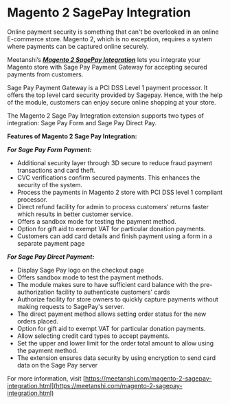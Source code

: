 # Magento 2 SagePay Integration

Online payment security is something that can't be overlooked in an online E-commerce store. Magento 2, which is no exception, requires a system where payments can be captured online securely.

Meetanshi’s ***[Magento 2 SagePay Integration](https://meetanshi.com/magento-2-sagepay-integration.html)*** lets you integrate your Magento store with Sage Pay Payment Gateway for accepting secured payments from customers.

Sage Pay Payment Gateway is a PCI DSS Level 1 payment processor. It offers the top level card security provided by Sagepay. Hence, with the help of the module, customers can enjoy secure online shopping at your store.

The Magento 2 Sage Pay Integration extension supports two types of integration: Sage Pay Form and Sage Pay Direct Pay.


**Features of Magento 2 Sage Pay Integration:**

***For Sage Pay Form Payment:***

* Additional security layer through 3D secure to reduce fraud payment transactions and card theft.
* CVC verifications confirm secured payments. This enhances the security of the system.
* Process the payments in Magento 2 store with PCI DSS level 1 compliant processor.
* Direct refund facility for admin to process customers' returns faster which results in better customer service.
* Offers a sandbox mode for testing the payment method.
* Option for gift aid to exempt VAT for particular donation payments.
* Customers can add card details and finish payment using a form in a separate payment page

***For Sage Pay Direct Payment:***

* Display Sage Pay logo on the checkout page
* Offers sandbox mode to test the payment methods.
* The module makes sure to have sufficient card balance with the pre-authorization facility to authenticate customers' cards
* Authorize facility for store owners to quickly capture payments without making requests to SagePay's server.
* The direct payment method allows setting order status for the new orders placed.
* Option for gift aid to exempt VAT for particular donation payments.
* Allow selecting credit card types to accept payments.
* Set the upper and lower limit for the order total amount to allow using the payment method.
* The extension ensures data security by using encryption to send card data on the Sage Pay server

For more information, visit [https://meetanshi.com/magento-2-sagepay-integration.html](https://meetanshi.com/magento-2-sagepay-integration.html)

